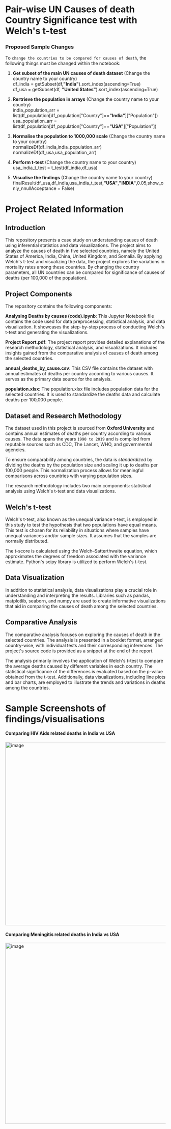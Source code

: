 # Pair-wise UN Causes of death Country Significance test with Welch's t-test

### Proposed Sample Changes
To ```change the countries to be compared for causes of death```, the following things must be changed within the notebook:

1. **Get subset of the main UN causes of death dataset** (Change the country name to your country)<br>
df_india = getSubset(df,**"India"**).sort_index(ascending=True)<br>
df_usa = getSubset(df, **"United States"**).sort_index(ascending=True)

2. **Rertrieve the population in arrays** (Change the country name to your country)<br>
india_population_arr = list(df_population[df_population["Country"]==**"India"**]["Population"])<br>
usa_population_arr = list(df_population[df_population["Country"]==**"USA"**]["Population"])

3. **Normalise the population to 1000,000 scale** (Change the country name to your country)<br>
normalizeDf(df_india,india_population_arr)<br>
normalizeDf(df_usa,usa_population_arr)

4. **Perform t-test** (Change the country name to your country)<br>
usa_india_t_test = t_test(df_india,df_usa)<br>

5. **Visualise the findings** (Change the country name to your country)<br>
finalResult(df_usa,df_india,usa_india_t_test,**"USA"**,**"INDIA"**,0.05,show_only_nnullAcceptance = False)

# Project Related Information
## Introduction
This repository presents a case study on understanding causes of death using inferential statistics and data visualizations. The project aims to analyze the causes of death in five selected countries, namely the United States of America, India, China, United Kingdom, and Somalia. By applying Welch's t-test and visualizing the data, the project explores the variations in mortality rates among these countries. By changing the country parameters, all UN countries can be compared for significance of causes of deaths (per 100,000 of the population).

## Project Components
The repository contains the following components:

**Analysing Deaths by causes (code).ipynb**: This Jupyter Notebook file contains the code used for data preprocessing, statistical analysis, and data visualization. It showcases the step-by-step process of conducting Welch's t-test and generating the visualizations.

**Project Report.pdf**: The project report provides detailed explanations of the research methodology, statistical analysis, and visualizations. It includes insights gained from the comparative analysis of causes of death among the selected countries.

**annual_deaths_by_cause.csv**: This CSV file contains the dataset with annual estimates of deaths per country according to various causes. It serves as the primary data source for the analysis.

**population.xlsx**: The population.xlsx file includes population data for the selected countries. It is used to standardize the deaths data and calculate deaths per 100,000 people.

## Dataset and Research Methodology
The dataset used in this project is sourced from **Oxford University** and contains annual estimates of deaths per country according to various causes. The data spans the years ```1990 to 2019``` and is compiled from reputable sources such as CDC, The Lancet, WHO, and governmental agencies.

To ensure comparability among countries, the data is *standardized* by dividing the deaths by the population size and scaling it up to deaths per 100,000 people. This normalization process allows for meaningful comparisons across countries with varying population sizes.

The research methodology includes two main components: statistical analysis using Welch's t-test and data visualizations.

## Welch's t-test
Welch's t-test, also known as the unequal variance t-test, is employed in this study to test the hypothesis that two populations have equal means. This test is chosen for its reliability in situations where samples have unequal variances and/or sample sizes. It assumes that the samples are normally distributed.

The t-score is calculated using the Welch–Satterthwaite equation, which approximates the degrees of freedom associated with the variance estimate. Python's scipy library is utilized to perform Welch's t-test.

## Data Visualization
In addition to statistical analysis, data visualizations play a crucial role in understanding and interpreting the results. Libraries such as pandas, matplotlib, seaborn, and numpy are used to create informative visualizations that aid in comparing the causes of death among the selected countries.

## Comparative Analysis
The comparative analysis focuses on exploring the causes of death in the selected countries. The analysis is presented in a booklet format, arranged country-wise, with individual tests and their corresponding inferences. The project's source code is provided as a snippet at the end of the report.

The analysis primarily involves the application of Welch's t-test to compare the average deaths caused by different variables in each country. The statistical significance of the differences is evaluated based on the p-value obtained from the t-test. Additionally, data visualizations, including line plots and bar charts, are employed to illustrate the trends and variations in deaths among the countries.

# Sample Screenshots of findings/visualisations

#### Comparing HIV Aids related deaths in India vs USA

<img width="576" alt="image" src="https://media.discordapp.net/attachments/1098198554398441544/1235561172720422942/239825895-480cc695-d3d3-40ae-83d1-66d85e917df0.png?ex=6634d183&is=66338003&hm=0dec2c600aa23d83fb1484a20be91b4ca4d982907970cb5f93b9ba13fe6dc706&=&format=webp&quality=lossless&width=810&height=1005">



#### Comparing Meningitis related deaths in India vs USA
<img width="569" alt="image" src="https://media.discordapp.net/attachments/1098198554398441544/1235561132647907328/239825679-5893732d-fb13-4973-bc89-d36670fd428f.png?ex=6634d179&is=66337ff9&hm=e5f1ef7a73df901de91e378b800335851ee21bd8ec0665d64432409dae75d8d5&=&format=webp&quality=lossless&width=810&height=969">

